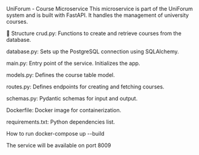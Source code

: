 UniForum - Course Microservice
This microservice is part of the UniForum system and is built with FastAPI. It handles the management of university courses.

📁 Structure
crud.py: Functions to create and retrieve courses from the database.

database.py: Sets up the PostgreSQL connection using SQLAlchemy.

main.py: Entry point of the service. Initializes the app.

models.py: Defines the course table model.

routes.py: Defines endpoints for creating and fetching courses.

schemas.py: Pydantic schemas for input and output.

Dockerfile: Docker image for containerization.

requirements.txt: Python dependencies list.

How to run
docker-compose up --build

The service will be available on port 8009